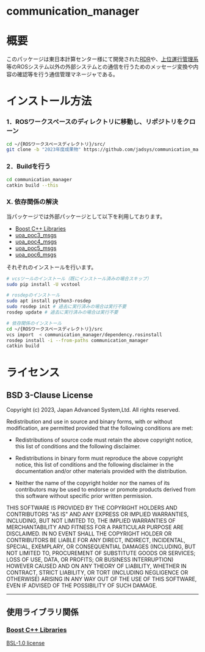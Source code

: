 communication_manager
=======

概要
=======
このパッケージは東日本計算センター様にて開発された[RDR](https://rtc-fukushima.jp/5th-robot-symposium-aizu/5th-robot-symposium-aizu-03/)や、[上位運行管理系]()等のROSシステム以外の外部システムとの通信を行うためのメッセージ変換や内容の確認等を行う通信管理マネージャである。

インストール方法
=======
### 1．ROSワークスペースのディレクトリに移動し、リポジトリをクローン
```bash 
cd ~/{ROSワークスペースディレクトリ}/src/
git clone -b "2023年度成果物" https://github.com/jadsys/communication_manager.git
```
### 2．Buildを行う
```bash 
cd communication_manager
catkin build --this
```
### X. 依存関係の解決
当パッケージでは外部パッケージとして以下を利用しております。
- [Boost C++ Libraries](https://github.com/boostorg/boost.git)
- [uoa_poc3_msgs](https://github.com/jadsys/uoa_poc3_msgs.git)
- [uoa_poc4_msgs](https://github.com/jadsys/uoa_poc4_msgs.git)
- [uoa_poc5_msgs](https://github.com/jadsys/uoa_poc5_msgs.git)
- [uoa_poc6_msgs](https://github.com/jadsys/uoa_poc6_msgs.git)

それぞれのインストールを行います。

```bash
# vcsツールのインストール（既にインストール済みの場合スキップ）
sudo pip install -U vcstool

# rosdepのインストール
sudo apt install python3-rosdep
sudo rosdep init # 過去に実行済みの場合は実行不要
rosdep update # 過去に実行済みの場合は実行不要

# 依存関係のインストール
cd ~/{ROSワークスペースディレクトリ}/src
vcs import  < communication_manager/dependency.rosinstall
rosdep install -i --from-paths communication_manager
catkin build
```

ライセンス
=======
## BSD 3-Clause License

Copyright (c) 2023, Japan Advanced System,Ltd.
All rights reserved.

Redistribution and use in source and binary forms, with or without
modification, are permitted provided that the following conditions are met:

* Redistributions of source code must retain the above copyright notice, this
  list of conditions and the following disclaimer.

* Redistributions in binary form must reproduce the above copyright notice,
  this list of conditions and the following disclaimer in the documentation
  and/or other materials provided with the distribution.

* Neither the name of the copyright holder nor the names of its contributors 
   may be used to endorse or promote products derived from this software 
   without specific prior written permission.

THIS SOFTWARE IS PROVIDED BY THE COPYRIGHT HOLDERS AND CONTRIBUTORS "AS IS"
AND ANY EXPRESS OR IMPLIED WARRANTIES, INCLUDING, BUT NOT LIMITED TO, THE
IMPLIED WARRANTIES OF MERCHANTABILITY AND FITNESS FOR A PARTICULAR PURPOSE ARE
DISCLAIMED. IN NO EVENT SHALL THE COPYRIGHT HOLDER OR CONTRIBUTORS BE LIABLE
FOR ANY DIRECT, INDIRECT, INCIDENTAL, SPECIAL, EXEMPLARY, OR CONSEQUENTIAL
DAMAGES (INCLUDING, BUT NOT LIMITED TO, PROCUREMENT OF SUBSTITUTE GOODS OR
SERVICES; LOSS OF USE, DATA, OR PROFITS; OR BUSINESS INTERRUPTION) HOWEVER
CAUSED AND ON ANY THEORY OF LIABILITY, WHETHER IN CONTRACT, STRICT LIABILITY,
OR TORT (INCLUDING NEGLIGENCE OR OTHERWISE) ARISING IN ANY WAY OUT OF THE USE
OF THIS SOFTWARE, EVEN IF ADVISED OF THE POSSIBILITY OF SUCH DAMAGE.

* * *
## 使用ライブラリ関係
### [Boost C++ Libraries](https://github.com/boostorg/boost.git)
 [BSL-1.0 license](https://opensource.org/license/bsl-1-0)